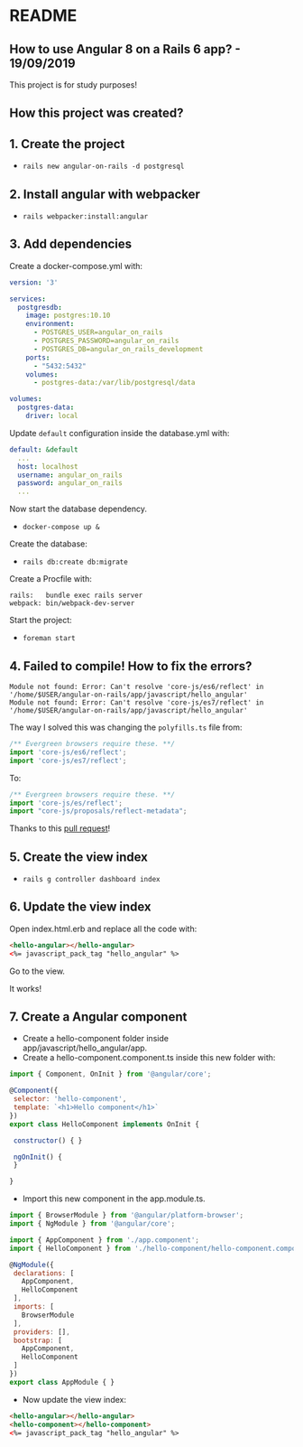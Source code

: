 # README

## How to use Angular 8 on a Rails 6 app? - 19/09/2019

This project is for study purposes!

## How this project was created?

## 1. Create the project

* `rails new angular-on-rails -d postgresql`

## 2. Install angular with webpacker

* `rails webpacker:install:angular`

## 3. Add dependencies

Create a docker-compose.yml with:

```yml
version: '3'

services:
  postgresdb:
    image: postgres:10.10
    environment:
      - POSTGRES_USER=angular_on_rails
      - POSTGRES_PASSWORD=angular_on_rails
      - POSTGRES_DB=angular_on_rails_development
    ports:
      - "5432:5432"
    volumes:
      - postgres-data:/var/lib/postgresql/data

volumes:
  postgres-data:
    driver: local
```

Update `default` configuration inside the database.yml with:

```yml
default: &default
  ...
  host: localhost
  username: angular_on_rails
  password: angular_on_rails
  ...
```

Now start the database dependency. 

* `docker-compose up &`

Create the database:

* `rails db:create db:migrate`

Create a Procfile with:

```
rails:   bundle exec rails server
webpack: bin/webpack-dev-server
```

Start the project:

* `foreman start`

## 4. Failed to compile! How to fix the errors?

```ssh
Module not found: Error: Can't resolve 'core-js/es6/reflect' in '/home/$USER/angular-on-rails/app/javascript/hello_angular'
Module not found: Error: Can't resolve 'core-js/es7/reflect' in '/home/$USER/angular-on-rails/app/javascript/hello_angular'
```

The way I solved this was changing the `polyfills.ts` file from:

```javascript
/** Evergreen browsers require these. **/
import 'core-js/es6/reflect';
import 'core-js/es7/reflect';
```
To:
```javascript
/** Evergreen browsers require these. **/
import 'core-js/es/reflect';
import "core-js/proposals/reflect-metadata";
```

Thanks to this [pull request](https://github.com/rails/webpacker/pull/2286/files)!

## 5. Create the view index

* `rails g controller dashboard index`

## 6. Update the view index

Open index.html.erb and replace all the code with:

```html
<hello-angular></hello-angular>
<%= javascript_pack_tag "hello_angular" %>
```

Go to the view.

It works!

## 7. Create a Angular component

 - Create a hello-component folder inside app/javascript/hello_angular/app.
 - Create a hello-component.component.ts inside this new folder with:

 ```javascript
 import { Component, OnInit } from '@angular/core';

@Component({
  selector: 'hello-component',
  template: `<h1>Hello component</h1>`
})
export class HelloComponent implements OnInit {

  constructor() { }

  ngOnInit() {
  }

}
 ```

 - Import this new component in the app.module.ts.

 ```javascript
import { BrowserModule } from '@angular/platform-browser';
import { NgModule } from '@angular/core';

import { AppComponent } from './app.component';
import { HelloComponent } from './hello-component/hello-component.component'

@NgModule({
  declarations: [
    AppComponent,
    HelloComponent
  ],
  imports: [
    BrowserModule
  ],
  providers: [],
  bootstrap: [
    AppComponent,
    HelloComponent
  ]
})
export class AppModule { }

 ```

 - Now update the view index:

```html
<hello-angular></hello-angular>
<hello-component></hello-component>
<%= javascript_pack_tag "hello_angular" %>
```